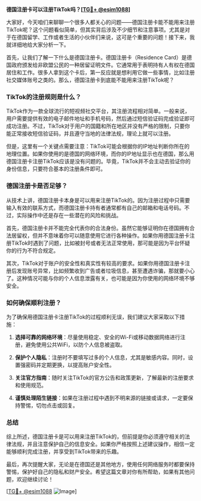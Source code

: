 **德国注册卡可以注册TikTok吗？[[TG💪+ @esim1088](https://t.me/s/esim1088)]**

大家好，今天咱们来聊聊一个很多人都关心的问题——德国注册卡能不能用来注册TikTok呢？这个问题看似简单，但其实背后涉及不少细节和注意事项。尤其是对于在德国留学、工作或者生活的小伙伴们来说，这可是个重要的问题！接下来，我就详细地给大家分析一下。

首先，让我们了解一下什么是德国注册卡。德国注册卡（Residence Card）是德国政府颁发给非欧盟公民的一种居留证明文件。它通常用于表明持有人有权在德国居住和工作。很多人拿到这个卡后，第一反应就是想利用它做一些事情，比如注册社交媒体账号之类的。那么，德国注册卡到底能不能用来注册TikTok呢？

### TikTok的注册规则是什么？

TikTok作为一款全球流行的短视频社交平台，其注册流程相对简单。一般来说，用户需要提供有效的电子邮件地址和手机号码，然后通过短信验证码完成验证即可成功注册。不过，TikTok对于用户的国籍和所在地区并没有严格的限制，只要你能正常接收短信验证码，并且遵守当地的法律法规，理论上就可以注册。

但是，这里有一个关键点需要注意：TikTok可能会根据你的IP地址判断你所在的地理位置。如果你使用的是德国的网络环境，而你的IP地址显示也在德国，那么用德国注册卡注册TikTok应该是没有问题的。毕竟，TikTok并不会主动去验证你的身份信息，只要符合基本的注册条件即可。

### 德国注册卡是否足够？

从技术上讲，德国注册卡本身是可以用来注册TikTok的。因为注册过程中只需要输入有效的联系方式，而德国注册卡持有者通常都有自己的邮箱和电话号码。不过，实际操作中还是存在一些潜在的风险和挑战。

首先，德国注册卡并不能完全代表你的合法身份。虽然它能够证明你在德国拥有合法居留权，但并不意味着你可以随意使用它进行各种操作。如果你用德国注册卡注册TikTok时遇到了问题，比如被封号或者无法正常使用，那可能是因为平台怀疑你的行为不符合规定。

其次，TikTok对于账户的安全性和真实性有较高的要求。如果你用德国注册卡注册后发现账号异常，比如频繁收到广告或者垃圾信息，甚至遭遇诈骗，那就要小心了。这种情况可能与你的个人信息泄露有关，也可能是因为你使用的网络环境不够安全。

### 如何确保顺利注册？

为了确保用德国注册卡注册TikTok的过程顺利无误，我们建议大家采取以下措施：

1. **选择可靠的网络环境**：尽量使用稳定、安全的Wi-Fi或移动数据网络进行注册，避免使用公共WiFi，以防个人信息被盗取。
   
2. **保护个人隐私**：注册时不要填写过多的个人信息，尤其是敏感内容。同时，设置强密码并定期更换，以提高账户安全性。

3. **关注官方指南**：随时关注TikTok的官方公告和政策更新，了解最新的注册要求和使用规范。

4. **谨慎处理陌生链接**：如果在注册过程中遇到不明来源的链接或请求，一定要保持警惕，切勿点击或回复。

### 总结

综上所述，德国注册卡是可以用来注册TikTok的，但前提是你必须遵守相关的法律法规，并且注意保护自己的信息安全。如果你严格按照上述建议操作，相信一定能够顺利完成注册，并享受到TikTok带来的乐趣。

最后，再次提醒大家，无论是在德国还是其他地方，使用任何网络服务时都要保持警惕，保护好自己的隐私和财产安全。希望这篇文章对你有所帮助，如果有其他问题，欢迎继续讨论！

[[TG💪+ @esim1088](https://t.me/s/esim1088) ![Image](https://i.postimg.cc/4NQfJmqS/Snipaste-2025-05-13-00-14-12.png)]